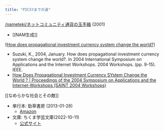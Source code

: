 ```yaml
---
title: "PICSYまでの道"
---
```


[/nameteki/ネットコミュニティ通貨の玉手箱](https://scrapbox.io/nameteki/ネットコミュニティ通貨の玉手箱) (2001)
- [[NAM生成]]

[[How does propagational investment currency system change the world?]](2004)
- Suzuki, K., 2004, January. How does propagational investment currency system change the world?. In 2004 International Symposium on Applications and the Internet Workshops. 2004 Workshops. (pp. 9-15). IEEE.
- [How Does Propagational Investment Currency SYstem Change the World ? | Proceedings of the 2004 Symposium on Applications and the Internet-Workshops (SAINT 2004 Workshops)](https://dl.acm.org/doi/10.5555/968884.969559)

[[なめらかな社会とその敵]]
- 単行本: 勁草書房 (2013-01-28)
    - [Amazon](https://amzn.to/3H1zCP0)
- 文庫: ちくま学芸文庫(2022-10-11)
    - [公式サイト](https://nameteki.kensuzuki.org/)


